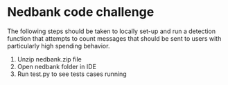 # Nedbank code challenge
The following steps should be taken to locally set-up and run a detection function that 
attempts to count messages that should be sent to users with particularly high spending behavior.
1) Unzip nedbank.zip file
2) Open nedbank folder in IDE
3) Run test.py to see tests cases running
